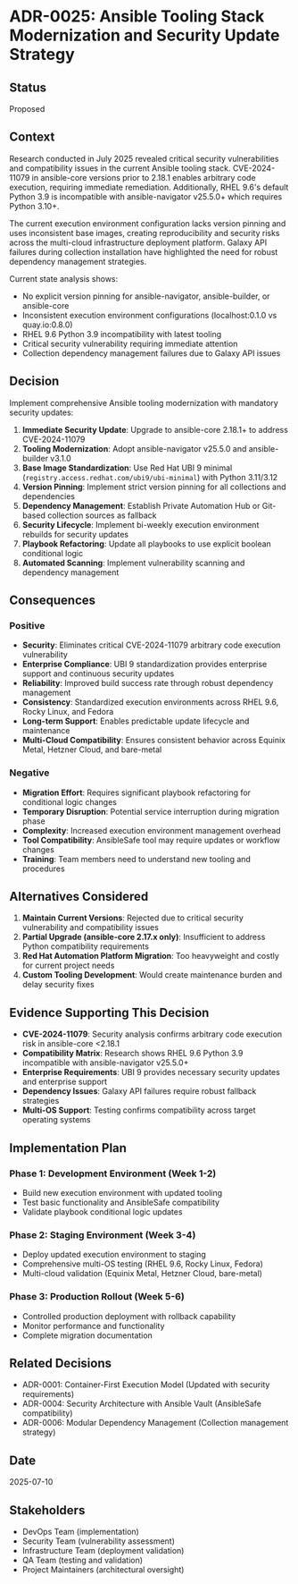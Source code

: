 # ADR-0025: Ansible Tooling Stack Modernization and Security Update Strategy

## Status
Proposed

## Context
Research conducted in July 2025 revealed critical security vulnerabilities and compatibility issues in the current Ansible tooling stack. CVE-2024-11079 in ansible-core versions prior to 2.18.1 enables arbitrary code execution, requiring immediate remediation. Additionally, RHEL 9.6's default Python 3.9 is incompatible with ansible-navigator v25.5.0+ which requires Python 3.10+. 

The current execution environment configuration lacks version pinning and uses inconsistent base images, creating reproducibility and security risks across the multi-cloud infrastructure deployment platform. Galaxy API failures during collection installation have highlighted the need for robust dependency management strategies.

Current state analysis shows:
- No explicit version pinning for ansible-navigator, ansible-builder, or ansible-core
- Inconsistent execution environment configurations (localhost:0.1.0 vs quay.io:0.8.0)
- RHEL 9.6 Python 3.9 incompatibility with latest tooling
- Critical security vulnerability requiring immediate attention
- Collection dependency management failures due to Galaxy API issues

## Decision
Implement comprehensive Ansible tooling modernization with mandatory security updates:

1. **Immediate Security Update**: Upgrade to ansible-core 2.18.1+ to address CVE-2024-11079
2. **Tooling Modernization**: Adopt ansible-navigator v25.5.0 and ansible-builder v3.1.0
3. **Base Image Standardization**: Use Red Hat UBI 9 minimal (`registry.access.redhat.com/ubi9/ubi-minimal`) with Python 3.11/3.12
4. **Version Pinning**: Implement strict version pinning for all collections and dependencies
5. **Dependency Management**: Establish Private Automation Hub or Git-based collection sources as fallback
6. **Security Lifecycle**: Implement bi-weekly execution environment rebuilds for security updates
7. **Playbook Refactoring**: Update all playbooks to use explicit boolean conditional logic
8. **Automated Scanning**: Implement vulnerability scanning and dependency management

## Consequences

### Positive
- **Security**: Eliminates critical CVE-2024-11079 arbitrary code execution vulnerability
- **Enterprise Compliance**: UBI 9 standardization provides enterprise support and continuous security updates
- **Reliability**: Improved build success rate through robust dependency management
- **Consistency**: Standardized execution environments across RHEL 9.6, Rocky Linux, and Fedora
- **Long-term Support**: Enables predictable update lifecycle and maintenance
- **Multi-Cloud Compatibility**: Ensures consistent behavior across Equinix Metal, Hetzner Cloud, and bare-metal

### Negative
- **Migration Effort**: Requires significant playbook refactoring for conditional logic changes
- **Temporary Disruption**: Potential service interruption during migration phase
- **Complexity**: Increased execution environment management overhead
- **Tool Compatibility**: AnsibleSafe tool may require updates or workflow changes
- **Training**: Team members need to understand new tooling and procedures

## Alternatives Considered

1. **Maintain Current Versions**: Rejected due to critical security vulnerability and compatibility issues
2. **Partial Upgrade (ansible-core 2.17.x only)**: Insufficient to address Python compatibility requirements
3. **Red Hat Automation Platform Migration**: Too heavyweight and costly for current project needs
4. **Custom Tooling Development**: Would create maintenance burden and delay security fixes

## Evidence Supporting This Decision

- **CVE-2024-11079**: Security analysis confirms arbitrary code execution risk in ansible-core <2.18.1
- **Compatibility Matrix**: Research shows RHEL 9.6 Python 3.9 incompatible with ansible-navigator v25.5.0+
- **Enterprise Requirements**: UBI 9 provides necessary security updates and enterprise support
- **Dependency Issues**: Galaxy API failures require robust fallback strategies
- **Multi-OS Support**: Testing confirms compatibility across target operating systems

## Implementation Plan

### Phase 1: Development Environment (Week 1-2)
- Build new execution environment with updated tooling
- Test basic functionality and AnsibleSafe compatibility
- Validate playbook conditional logic updates

### Phase 2: Staging Environment (Week 3-4)
- Deploy updated execution environment to staging
- Comprehensive multi-OS testing (RHEL 9.6, Rocky Linux, Fedora)
- Multi-cloud validation (Equinix Metal, Hetzner Cloud, bare-metal)

### Phase 3: Production Rollout (Week 5-6)
- Controlled production deployment with rollback capability
- Monitor performance and functionality
- Complete migration documentation

## Related Decisions
- ADR-0001: Container-First Execution Model (Updated with security requirements)
- ADR-0004: Security Architecture with Ansible Vault (AnsibleSafe compatibility)
- ADR-0006: Modular Dependency Management (Collection management strategy)

## Date
2025-07-10

## Stakeholders
- DevOps Team (implementation)
- Security Team (vulnerability assessment)
- Infrastructure Team (deployment validation)
- QA Team (testing and validation)
- Project Maintainers (architectural oversight)
